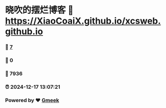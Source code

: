 # 晓吹的摆烂博客 :link: https://XiaoCoaiX.github.io/xcsweb.github.io 
### :page_facing_up: [7](https://XiaoCoaiX.github.io/xcsweb.github.io/tag.html) 
### :speech_balloon: 0 
### :hibiscus: 7936 
### :alarm_clock: 2024-12-17 13:07:21 
### Powered by :heart: [Gmeek](https://github.com/Meekdai/Gmeek)
